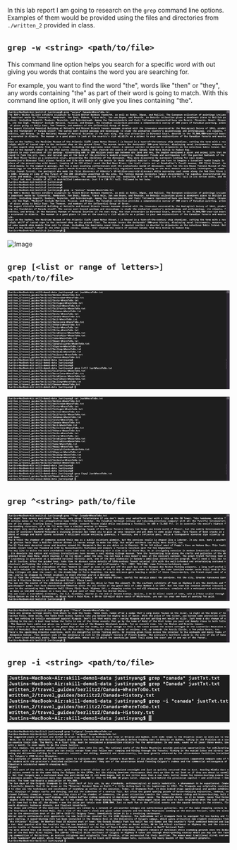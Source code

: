 In this lab report I am going to research on the `grep` command line options. Examples of them would be provided using the files and directories from `./written_2` provided in class.

`grep -w <string> <path/to/file>`
---

This command line option helps you search for a specific word with out giving you words that contains the word you are searching for.

For example, you want to find the word "the", words like "then" or "they", any words containing "the" as part of their word is going to match. With this command line option, it will only give you lines containing "the".

![Image](grep-w1.png)

![Image](-w2.png)

`grep [<list or range of letters>] <path/to/file>`
---

![Image](greplist1.png)

![Image](greplist2.png)

`grep ^<string> path/to/file`
---

![Image](grep^1.png)

![Image](grep^2.png)

`grep -i <string> <path/to/file>`
---

![Image](grep-i1.png)

![Image](grep-i2.png)
